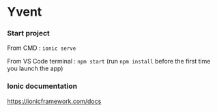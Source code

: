 # Yvent

### Start project

From CMD : 
```ionic serve```

From VS Code terminal : 
```npm start```  (run ```npm install``` before the first time you launch the app)

### Ionic documentation

https://ionicframework.com/docs